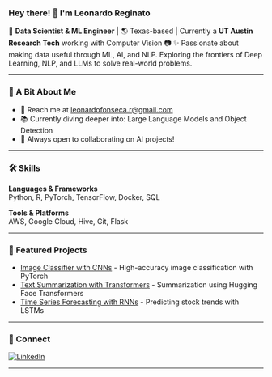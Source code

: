 ### Hey there! 👋 I'm Leonardo Reginato

🚀 **Data Scientist & ML Engineer** | 🌎 Texas-based | Currently a **UT Austin Research Tech** working with Computer Vision 📷
✨ Passionate about making data useful through ML, AI, and NLP. Exploring the frontiers of Deep Learning, NLP, and LLMs to solve real-world problems.

---

### 🌟 A Bit About Me

- 📧 Reach me at [leonardofonseca.r@gmail.com](mailto:leonardofonseca.r@gmail.com)
- 📚 Currently diving deeper into: Large Language Models and Object Detection
- 🤝 Always open to collaborating on AI projects!

---

### 🛠️ Skills

**Languages & Frameworks**  
Python, R, PyTorch, TensorFlow, Docker, SQL

**Tools & Platforms**  
AWS, Google Cloud, Hive, Git, Flask

---

### 📂 Featured Projects

- [Image Classifier with CNNs](https://github.com/leonardo-reginato/project-1) - High-accuracy image classification with PyTorch
- [Text Summarization with Transformers](https://github.com/leonardo-reginato/project-2) - Summarization using Hugging Face Transformers
- [Time Series Forecasting with RNNs](https://github.com/leonardo-reginato/project-3) - Predicting stock trends with LSTMs

---

### 🔗 Connect

[![LinkedIn](https://img.shields.io/badge/-LinkedIn-blue?style=flat-square&logo=linkedin&logoColor=white)](https://www.linkedin.com/in/leonardo-reginato/)

---
